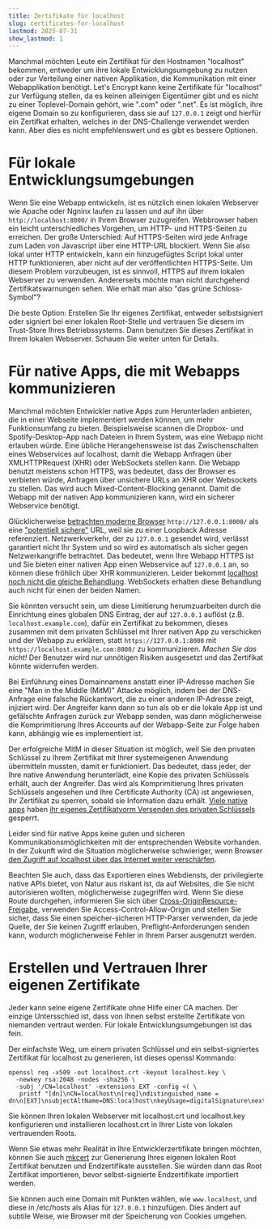 ```yaml
---
title: Zertifikate für localhost
slug: certificates-for-localhost
lastmod: 2025-07-31
show_lastmod: 1
---
```


Manchmal möchten Leute ein Zertifikat für den Hostnamen "localhost" bekommen, entweder um ihre lokale Entwicklungsumgebung zu nutzen oder zur Verteilung einer nativen Applikation, die Kommunikation mit einer Webapplikation benötigt. Let's Encrypt kann keine Zertifikate für "localhost" zur Verfügung stellen, da es keinen alleinigen Eigentümer gibt und es nicht zu einer Toplevel-Domain gehört, wie ".com" oder ".net". Es ist möglich, ihre eigene Domain so zu konfigurieren, dass sie auf `127.0.0.1` zeigt und hierfür ein Zertifkat erhalten, welches in der DNS-Challenge verwendet werden kann. Aber dies es nicht empfehlenswert und es gibt es bessere Optionen.

# Für lokale Entwicklungsumgebungen

Wenn Sie eine Webapp entwickeln, ist es nützlich einen lokalen Webserver wie Apache oder Ngninx laufen zu lassen und auf ihn über `http://localhost:8000/` in Ihrem Browser zuzugreifen. Webbrowser haben ein leicht unterschiedliches Vorgehen, um HTTP- und HTTPS-Seiten zu erreichen. Der große Unterschied: Auf HTTPS-Seiten wird jede Anfrage zum Laden von Javascript über eine HTTP-URL blockiert. Wenn Sie also lokal unter HTTP entwickeln, kann ein hinzugefügtes Script lokal unter HTTP funktionieren, aber nicht auf der veröffentlichten HTTPS-Seite. Um diesem Problem vorzubeugen, ist es sinnvoll, HTTPS auf ihrem lokalen Webserver zu verwenden. Andererseits möchte man nicht durchgehend Zertifikatswarnungen sehen. Wie erhält man also "das grüne Schloss-Symbol"?

Die beste Option: Erstellen Sie Ihr eigenes Zertifikat, entweder selbstsigniert oder signiert bei einer lokalen Root-Stelle und vertrauen Sie diesem im Trust-Store Ihres Betriebssystems. Dann benutzen Sie dieses Zertifikat in Ihrem lokalen Webserver. Schauen Sie weiter unten für Details.

# Für native Apps, die mit Webapps kommunizieren

Manchmal möchten Entwickler native Apps zum Herunterladen anbieten, die in einer Webseite implementiert werden können, um mehr Funktionsumfang zu bieten. Beispielsweise scannen die Dropbox- und Spotify-Desktop-App nach Dateien in Ihrem System, was eine Webapp nicht erlauben würde. Eine übliche Herangehensweise ist das Zwischenschalten eines Webservices auf localhost, damit die Webapp Anfragen über XMLHTTPRequest (XHR) oder WebSockets stellen kann. Die Webapp benutzt meistens schon HTTPS, was bedeutet, dass der Browser es verbieten würde, Anfragen über unsichere URLs an XHR oder Websockets zu stellen. Das wird auch Mixed-Content-Blocking genannt. Damit die Webapp mit der nativen App kommunizieren kann, wird ein sicherer Webservice benötigt.

Glücklicherweise [betrachten moderne Browser][mcb-localhost] `http://127.0.0.1:8000/` als eine ["potentiell sichere"][secure-contexts] URL, weil sie zu einer Loopback Adresse referenziert. Netzwerkverkehr, der zu `127.0.0.1` gesendet wird, verlässt garantiert nicht Ihr System und so wird es automatisch als sicher gegen Netzwerkangriffe betrachtet. Das bedeutet, wenn Ihre Webapp HTTPS ist und Sie bieten einer nativen App einen Webservice auf `127.0.0.1` an, so können diese fröhlich über XHR kommunizieren. Leider bekommt [localhost noch nicht die gleiche Behandlung][let-localhost]. WebSockets erhalten diese Behandlung auch nicht für einen der beiden Namen.

Sie könnten versucht sein, um diese Limitierung herumzuarbeiten durch die Einrichtung eines globalen DNS Eintrag, der auf `127.0.0.1` auflöst (z.B. `localhost.example.com`), dafür ein Zertifikat zu bekommen, dieses zusammen mit dem privaten Schlüssel mit Ihrer nativen App zu verschicken und der Webapp zu erklären, statt `https://127.0.0.1:8000` mit `https://localhost.example.com:8000/` zu kommunizieren. *Machen Sie das nicht!* Der Benutzer wird nur unnötigen Risiken ausgesetzt und das Zertifikat könnte widerrufen werden.

Bei Einführung eines Domainnamens anstatt einer IP-Adresse machen Sie eine "Man in the Middle (MitM)" Attacke möglich, indem bei der DNS-Anfrage eine falsche Rückantwort, die zu einer anderen IP-Adresse zeigt, injiziert wird. Der Angreifer kann dann so tun als ob er die lokale App ist und gefälschte Anfragen zurück zur Webapp senden, was dann möglicherweise die Komprimitierung Ihres Accounts auf der Webapp-Seite zur Folge haben kann, abhängig wie es implementiert ist.

Der erfolgreiche MitM in dieser Situation ist möglich, weil Sie den privaten Schlüssel zu Ihrem Zertifikat mit Ihrer systemeigenen Anwendung übermitteln mussten, damit er funktioniert. Das bedeutet, dass jeder, der Ihre native Anwendung herunterlädt, eine Kopie des privaten Schlüssels erhält, auch der Angreifer. Das wird als Komprimitierung Ihres privaten Schlüssels angesehen und Ihre Certificate Authority (CA) ist angewiesen, Ihr Zertifikat zu sperren, sobald sie Information dazu erhält. [Viele native apps][mdsp1] haben [ihr eigenes Zertifikat][mdsp2][vorm Versenden des privaten Schlüssels][mdsp3] gesperrt.

Leider sind für native Apps keine guten und sicheren Kommunikationsmöglichkeiten mit der entsprechenden Website vorhanden. In der Zukunft wird die Situation möglicherweise schwieriger, wenn Browser [den Zugriff auf localhost über das Internet weiter verschärfen][tighten-access].

Beachten Sie auch, dass das Exportieren eines Webdiensts, der privilegierte native APIs bietet, von Natur aus riskant ist, da auf Websites, die Sie nicht autorisieren wollten, möglicherweise zugegriffen wird. Wenn Sie diese Route durchgehen, informieren Sie sich über [Cross-OriginResource-Freigabe][cors], verwenden Sie Access-Control-Allow-Origin und stellen Sie sicher, dass Sie einen speicher-sicheren HTTP-Parser verwenden, da jede Quelle, der Sie keinen Zugriff erlauben, Preflight-Anforderungen senden kann, wodurch möglicherweise Fehler in Ihrem Parser ausgenutzt werden.

# Erstellen und Vertrauen Ihrer eigenen Zertifikate

Jeder kann seine eigene Zertifikate ohne Hilfe einer CA machen. Der einzige Untersschied ist, dass von Ihnen selbst erstellte Zertifikate von niemanden vertraut werden. Für lokale Entwicklungsumgebungen ist das fein.

Der einfachste Weg, um einem privaten Schlüssel und ein selbst-signiertes Zertifikat für localhost zu generieren, ist dieses openssl Kommando:

    openssl req -x509 -out localhost.crt -keyout localhost.key \
      -newkey rsa:2048 -nodes -sha256 \
      -subj '/CN=localhost' -extensions EXT -config <( \
       printf "[dn]\nCN=localhost\n[req]\ndistinguished_name = dn\n[EXT]\nsubjectAltName=DNS:localhost\nkeyUsage=digitalSignature\nextendedKeyUsage=serverAuth")

Sie können Ihren lokalen Webserver mit localhost.crt und localhost.key konfigurieren und installieren localhost.crt in Ihrer Liste von lokalen vertrauenden Roots.

Wenn Sie etwas mehr Realität in Ihre Entwicklerzertifikate bringen möchten, können Sie auch [ mkcert][mkcert] zur Generierung Ihres eigenen lokalen Root Zertifikat benutzen und Endzertifikate ausstellen. Sie würden dann das Root Zertifikat importieren, bevor selbst-signierte Endzertifikate importiert werden.

Sie können auch eine Domain mit Punkten wählen, wie `www.localhost`, und diese in /etc/hosts als Alias für `127.0.0.1` hinzufügen. Dies ändert auf subtile Weise, wie Browser mit der Speicherung von Cookies umgehen.

[mcb-localhost]: https://bugs.chromium.org/p/chromium/issues/detail?id=607878
[secure-contexts]: https://www.w3.org/TR/secure-contexts/#is-origin-trustworthy
[let-localhost]: https://tools.ietf.org/html/draft-ietf-dnsop-let-localhost-be-localhost-02
[mdsp1]: https://groups.google.com/d/msg/mozilla.dev.security.policy/eV89JXcsBC0/wsj5zpbbAQAJ
[mdsp2]: https://groups.google.com/d/msg/mozilla.dev.security.policy/T6emeoE-lCU/-k-A2dEdAQAJ
[mdsp3]: https://groups.google.com/d/msg/mozilla.dev.security.policy/pk039T_wPrI/tGnFDFTnCQAJ
[tighten-access]: https://bugs.chromium.org/p/chromium/issues/detail?id=378566
[mkcert]: https://github.com/FiloSottile/mkcert
[cors]: https://developer.mozilla.org/en-US/docs/Web/HTTP/CORS
